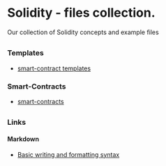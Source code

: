 # Solidity - files collection.
Our collection of Solidity concepts and example files

##

### Templates
- [smart-contract templates](https://github.com/Viken-Blockchain-Solutions/Solidity-files/tree/main/templates)

### Smart-Contracts
- [smart-contracts](https://github.com/Viken-Blockchain-Solutions/Solidity-files/tree/main/smart-contracts)

##

### Links

#### Markdown
- [Basic writing and formatting syntax](https://docs.github.com/en/github/writing-on-github/getting-started-with-writing-and-formatting-on-github/basic-writing-and-formatting-syntax)
